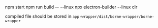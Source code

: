 npm start
npm run build -- --linux
npx electron-builder --linux dir


compiled file should be stored in
`app-wrapper/dist/borne-wrapper/borne-wrapper`